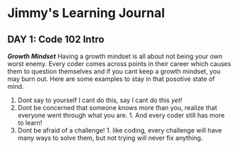 # Jimmy's Learning Journal
## DAY 1: Code 102 Intro

_**Growth Mindset**_
Having a growth mindset is all about not being your own worst enemy. Every coder comes across points in their career which causes them to question themselves and if you cant keep a growth mindset, you may burn out. Here are some examples to stay in that posotive state of mind.

1. Dont say to yourself I cant do this, say I cant do this _yet!_
1. Dont be concerned that someone knows more than you, realize that everyone went through what you are.
        1. And every coder still has more to learn!
1. Dont be afraid of a challenge!
        1. like coding, every challenge will have many ways to solve them, but not trying will never fix anything.
